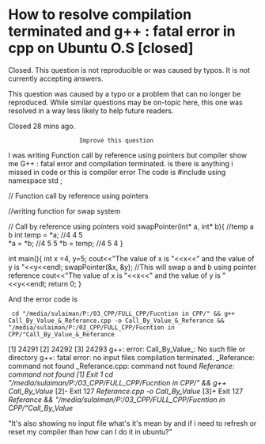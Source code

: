 
# How to resolve compilation terminated and g++ : fatal error in cpp on Ubuntu O.S [closed]







Closed. This question is not reproducible or was caused by typos. It is not currently accepting answers.
                        
                    










 This question was caused by a typo or a problem that can no longer be reproduced. While similar questions may be on-topic here, this one was resolved in a way less likely to help future readers.


Closed 28 mins ago.







                        Improve this question
                    



I was writing Function call by reference using pointers but compiler show me G++ : fatal error and compilation terminated.
is there is anything i missed in code or this is compiler error
The code is
#include <iostream>
using namespace std ;


  // Function call by reference using pointers

  //writing function for swap system

// Call by reference using pointers
void swapPointer(int* a, int* b){ //temp a b
    int temp = *a;          //4   4  5   
    *a = *b;               //4   5  5
    *b = temp;            //4   5  4 
}

int main(){
    int x =4, y=5;
    cout<<"The value of x is "<<x<<" and the value of y is "<<y<<endl;
    swapPointer(&x, &y);   //This will swap a and b using pointer reference
    cout<<"The value of x is "<<x<<" and the value of y is "<<y<<endl; 
    return 0;
}

And the error code is 


     cd "/media/sulaiman/P:/03_CPP/FULL_CPP/Fucntion in CPP/" && g++ Call_By_Value_&_Referance.cpp -o Call_By_Value_&_Referance && "/media/sulaiman/P:/03_CPP/FULL_CPP/Fucntion in CPP/"Call_By_Value_&_Referance
[1] 24291
[2] 24292
[3] 24293
g++: error: Call_By_Value_: No such file or directory
g++: fatal error: no input files
compilation terminated.
_Referance: command not found
_Referance.cpp: command not found
_Referance: command not found
[1]   Exit 1                  cd "/media/sulaiman/P:/03_CPP/FULL_CPP/Fucntion in CPP/" && g++ Call_By_Value_
[2]-  Exit 127                _Referance.cpp -o Call_By_Value_
[3]+  Exit 127                _Referance && "/media/sulaiman/P:/03_CPP/FULL_CPP/Fucntion in CPP/"Call_By_Value_



"It's also showing no input file what's it's mean by and if i need to refresh or reset my compiler than how can I do it in ubuntu?"



        